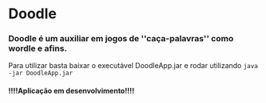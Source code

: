 # Doodle 
### Doodle é um auxiliar em jogos de ''caça-palavras'' como wordle e afins.

Para utilizar basta baixar o executável DoodleApp.jar e rodar utilizando ```java -jar DoodleApp.jar```

#### !!!!Aplicação em desenvolvimento!!!!
